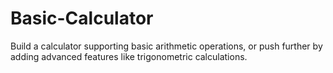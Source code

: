 # Basic-Calculator
Build a calculator supporting basic arithmetic operations, or push further by adding advanced features like trigonometric calculations.
